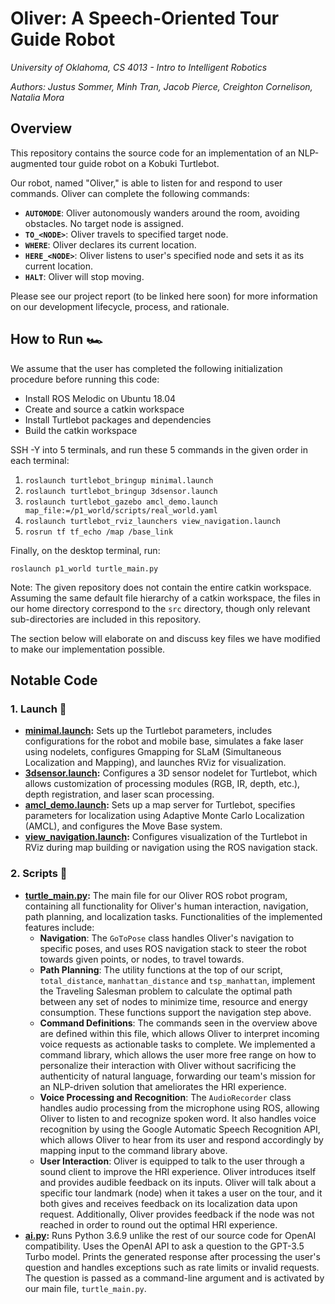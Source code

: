 # Oliver: A Speech-Oriented Tour Guide Robot

*University of Oklahoma, CS 4013 - Intro to Intelligent Robotics*

*Authors: Justus Sommer, Minh Tran, Jacob Pierce, Creighton Cornelison, Natalia Mora*

## Overview

This repository contains the source code for an implementation of an NLP-augmented tour guide robot on a Kobuki Turtlebot.

Our robot, named "Oliver," is able to listen for and respond to user commands. Oliver can complete the following commands:

* **`AUTOMODE`**: Oliver autonomously wanders around the room, avoiding obstacles. No target node is assigned.
* **`TO_<NODE>`**: Oliver travels to specified target node.
* **`WHERE`**: Oliver declares its current location.
* **`HERE_<NODE>`**: Oliver listens to user's specified node and sets it as its current location.
* **`HALT`**: Oliver will stop moving.

Please see our project report (to be linked here soon) for more information on our development lifecycle, process, and rationale.

## How to Run 🏎️

We assume that the user has completed the following initialization procedure before running this code:

* Install ROS Melodic on Ubuntu 18.04
* Create and source a catkin workspace
* Install Turtlebot packages and dependencies
* Build the catkin workspace

SSH -Y into 5 terminals, and run these 5 commands in the given order in each terminal:

1. `roslaunch turtlebot_bringup minimal.launch`
2. `roslaunch turtlebot_bringup 3dsensor.launch`
3. `roslaunch turtlebot_gazebo amcl_demo.launch map_file:=/p1_world/scripts/real_world.yaml`
4. `roslaunch turtlebot_rviz_launchers view_navigation.launch`
5. `rosrun tf tf_echo /map /base_link`

Finally, on the desktop terminal, run:

`roslaunch p1_world turtle_main.py`

Note: The given repository does not contain the entire catkin workspace. Assuming the same default file hierarchy of a catkin workspace, the files in our home directory correspond to the `src` directory, though only relevant sub-directories are included in this repository.

The section below will elaborate on and discuss key files we have modified to make our implementation possible.

## Notable Code

### 1. Launch 📁
* **[minimal.launch](https://github.com/nxm23763/cs4013_oliver/blob/main/turtlebot_bringup/launch/minimal.launch):** Sets up the Turtlebot parameters, includes configurations for the robot and mobile base, simulates a fake laser using nodelets, configures Gmapping for SLaM (Simultaneous Localization and Mapping), and launches RViz for visualization.
* **[3dsensor.launch](https://github.com/nxm23763/cs4013_oliver/blob/main/turtlebot_bringup/launch/3dsensor.launch):** Configures a 3D sensor nodelet for Turtlebot, which allows customization of processing modules (RGB, IR, depth, etc.), depth registration, and laser scan processing.
* **[amcl_demo.launch](https://github.com/nxm23763/cs4013_oliver/blob/main/turtlebot_gazebo/launch/amcl_demo.launch):** Sets up a map server for Turtlebot, specifies parameters for localization using Adaptive Monte Carlo Localization (AMCL), and configures the Move Base system.
* **[view_navigation.launch](https://github.com/nxm23763/cs4013_oliver/blob/main/turtlebot_rviz_launchers/launch/view_navigation.launch):** Configures visualization of the Turtlebot in RViz during map building or navigation using the ROS navigation stack.

### 2. Scripts 📁
* **[turtle_main.py](https://github.com/nxm23763/cs4013_oliver/blob/main/p1_world/scripts/turtle_main.py):** The main file for our Oliver ROS robot program, containing all functionality for Oliver's human interaction, navigation, path planning, and localization tasks. Functionalities of the implemented features include:
  * **Navigation**: The `GoToPose` class handles Oliver's navigation to specific poses, and uses ROS navigation stack to steer the robot towards given points, or nodes, to travel towards.
  * **Path Planning**: The utility functions at the top of our script, `total_distance`, `manhattan_distance` and `tsp_manhattan`, implement the Traveling Salesman problem to calculate the optimal path between any set of nodes to minimize time, resource and energy consumption. These functions support the navigation step above.
  * **Command Definitions**: The commands seen in the overview above are defined within this file, which allows Oliver to interpret incoming voice requests as actionable tasks to complete. We implemented a command library, which allows the user more free range on how to personalize their interaction with Oliver without sacrificing the authenticity of natural language, forwarding our team's mission for an NLP-driven solution that ameliorates the HRI experience.
  * **Voice Processing and Recognition**: The `AudioRecorder` class handles audio processing from the microphone using ROS, allowing Oliver to listen to and recognize spoken word. It also handles voice recognition by using the Google Automatic Speech Recognition API, which allows Oliver to hear from its user and respond accordingly by mapping input to the command library above.
  * **User Interaction**: Oliver is equipped to talk to the user through a sound client to improve the HRI experience. Oliver introduces itself and provides audible feedback on its inputs. Oliver will talk about a specific tour landmark (node) when it takes a user on the tour, and it both gives and receives feedback on its localization data upon request. Additionally, Oliver provides feedback if the node was not reached in order to round out the optimal HRI experience.
* **[ai.py](https://github.com/nxm23763/cs4013_oliver/blob/main/p1_world/scripts/ai.py):** Runs Python 3.6.9 unlike the rest of our source code for OpenAI compatibility. Uses the OpenAI API to ask a question to the GPT-3.5 Turbo model. Prints the generated response after processing the user's question and handles exceptions such as rate limits or invalid requests. The question is passed as a command-line argument and is activated by our main file, `turtle_main.py`.
